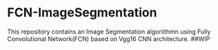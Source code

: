 # FCN-ImageSegmentation
This repository contains an Image Segmentation algoriithmn using Fully Convolutional Network(FCN) based on Vgg16 CNN architecture.
##WIP
